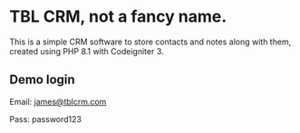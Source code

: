 # TBL CRM, not a fancy name.
This is a simple CRM software to store contacts and notes along with them, created using PHP 8.1 with Codeigniter 3.
## Demo login
Email: james@tblcrm.com

Pass: password123
